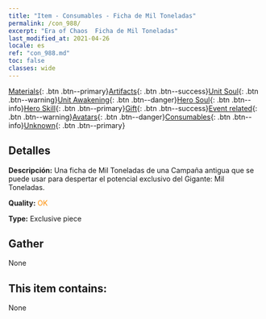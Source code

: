 ```yaml
---
title: "Item - Consumables - Ficha de Mil Toneladas"
permalink: /con_988/
excerpt: "Era of Chaos  Ficha de Mil Toneladas"
last_modified_at: 2021-04-26
locale: es
ref: "con_988.md"
toc: false
classes: wide
---
```

 [Materials](/ItemsES/){: .btn .btn--primary}[Artifacts](/ItemsES/Artifacts/){: .btn .btn--success}[Unit Soul](/ItemsES/UnitSoul/){: .btn .btn--warning}[Unit Awakening](/ItemsES/UnitAwakening/){: .btn .btn--danger}[Hero Soul](/ItemsES/HeroSoul/){: .btn .btn--info}[Hero Skill](/ItemsES/HeroSkill/){: .btn .btn--primary}[Gift](/ItemsES/Gift/){: .btn .btn--success}[Event related](/ItemsES/Events/){: .btn .btn--warning}[Avatars](/ItemsES/Avatars/){: .btn .btn--danger}[Consumables](/ItemsES/Consumables/){: .btn .btn--info}[Unknown](/ItemsES/Unknown/){: .btn .btn--primary}

## Detalles
 **Descripción:** Una ficha de Mil Toneladas de una Campaña antigua que se puede usar para despertar el potencial exclusivo del Gigante: Mil Toneladas.

 **Quality:** <span style="color: #FF8C00">OK</span>

 **Type:** Exclusive piece

## Gather

  None

## This item contains:

  None

